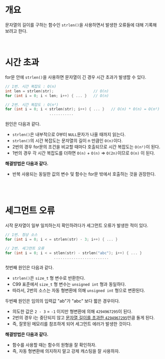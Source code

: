 # 개요

문자열의 길이를 구하는 함수인 `strlen()`을 사용하면서 발생한 오류들에 대해 기록해보려고 한다.

<br />

# 시간 초과
for문 안에 `strlen()`을 사용하면 문자열이 긴 경우 시간 초과가 발생할 수 있다.
```c
// 1번. 시간 복잡도 : O(n)
int len = strlen(str);               	// O(n)
for (int i = 0; i < len; i++) { ... }	// O(n)

// 2번. 시간 복잡도 : O(n²)
for (int i = 0; i < strlen(str); i++) { ... }	// O(n) * O(n) = O(n²)
                    ...........
```
원인은 다음과 같다.
- `strlen()`은 내부적으로 0부터 `NULL`문자가 나올 때까지 읽는다.
- `strlen()`의 시간 복잡도는 문자열의 길이 n 만큼인 `O(n)`이다.
- 2번의 경우 for문의 조건을 비교할 때마다 호출되므로 시간 복잡도는 `O(n²)`이 된다.
- 1번의 경우 각 시간 복잡도를 더하면 `O(n)` + `O(n)` => `O(2n)`이므로 `O(n)` 이 된다.

**해결방법은 다음과 같다.**
- 반복 사용되는 동일한 값의 변수 및 함수는 for문 밖에서 호출하는 것을 권장한다.

<br />
<br />

# 세그먼트 오류
시작 문자열이 일부 일치하는지 확인하려다가 세그먼트 오류가 발생한 적이 있다.
```c
// 1번. 정상 소스
for (int i = 0; i < = strlen(str) - 3; i++) { ... }

// 2번. 세그먼트 오류
for (int i = 0; i < = stlen(str) - strlen("abc"); i++) { ... }
                      .........................
```
첫번째 원인은 다음과 같다.
- `strlen()`은 `size_t` 형 변수로 반환한다.
- C99 표준에서 `size_t` 형 변수는 `unsigned int` 형과 동일하다.
- 따라서, 2번의 소스는 자동 형변환에 의해 `unsigned int` 형으로 변환된다.

두번째 원인은 임의의 입력값 "ab"가 "abc" 보다 짧은 경우이다.
- 의도한 값은 `2 - 3` = `-1` 이지만 형변환에 의해 `4294967295`이 된다.
- 2번의 경우 i는 중단되지 않고 <u> 문자열 길이를 초과한 `4294967295`</u>만큼 돌게 된다.
- 즉, 잘못된 메모리를 참조하게 되어 세그먼트 에러가 발생한 것이다.

**해결방법은 다음과 같다.**
- 함수를 사용할 때는 함수의 원형을 잘 확인하자.
- 즉, 자동 형변환에 의지하지 말고 강제 캐스팅을 잘 사용하자.
